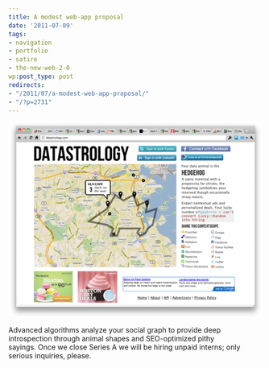 ```yaml
---
title: A modest web-app proposal
date: '2011-07-09'
tags:
- navigation
- portfolio
- satire
- the-new-web-2-0
wp:post_type: post
redirects:
- "/2011/07/a-modest-web-app-proposal/"
- "/?p=2731"
---
```


[ ![](2011-07-09-A-modest-web-app-proposal/datastrology-browser-600x463.png "datastrology-browser") ](2011-07-09-A-modest-web-app-proposal/datastrology-browser.png)

Advanced algorithms analyze your social graph to provide deep introspection through animal shapes and SEO-optimized pithy sayings. Once we close Series A we will be hiring unpaid interns; only serious inquiries, please.
